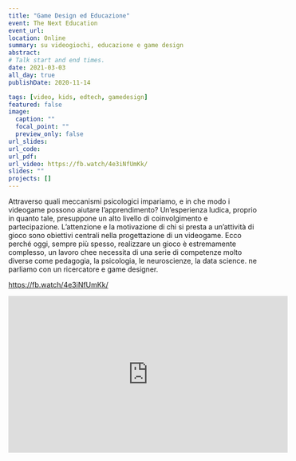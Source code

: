 ```yaml
---
title: "Game Design ed Educazione"
event: The Next Education
event_url: 
location: Online
summary: su videogiochi, educazione e game design
abstract:
# Talk start and end times.
date: 2021-03-03
all_day: true
publishDate: 2020-11-14

tags: [video, kids, edtech, gamedesign]
featured: false
image:
  caption: ""
  focal_point: ""
  preview_only: false
url_slides:
url_code:
url_pdf:
url_video: https://fb.watch/4e3iNfUmKk/
slides: ""
projects: []
---
```

Attraverso quali meccanismi psicologici impariamo, e in che modo i videogame possono aiutare l’apprendimento? Un’esperienza ludica, proprio in quanto tale, presuppone un alto livello di coinvolgimento e partecipazione. L’attenzione e la motivazione di chi si presta a un’attività di gioco sono obiettivi centrali nella progettazione di un videogame. Ecco perché oggi, sempre più spesso, realizzare un gioco è estremamente complesso, un lavoro chee necessita di una serie di competenze molto diverse come pedagogia, la psicologia, le neuroscienze, la data science. ne parliamo con un ricercatore e game designer.

https://fb.watch/4e3iNfUmKk/

<iframe src="https://www.facebook.com/plugins/video.php?height=314&href=https%3A%2F%2Fwww.facebook.com%2Fthenexteducationproject%2Fvideos%2F155359019750829%2F&show_text=false&width=560" width="560" height="314" style="border:none;overflow:hidden" scrolling="no" frameborder="0" allowfullscreen="true" allow="autoplay; clipboard-write; encrypted-media; picture-in-picture; web-share" allowFullScreen="true"></iframe>


